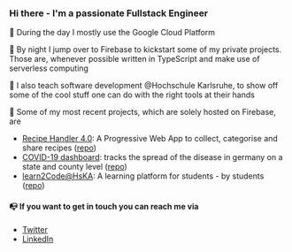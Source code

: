 ### Hi there - I'm a passionate Fullstack Engineer

:high_brightness: During the day I mostly use the Google Cloud Platform

:full_moon_with_face: By night I jump over to Firebase to kickstart some of my private projects. Those are, whenever possible written in TypeScript and make use of serverless computing

:school: I also teach software development @Hochschule Karlsruhe, to show off some of the cool stuff one can do with the right tools at their hands

:rocket: Some of my most recent projects, which are solely hosted on Firebase, are
- [Recipe Handler 4.0](https://recipehandler.web.app/): A Progressive Web App to collect, categorise and share recipes ([repo](https://github.com/fabianhinz/RecipeHandler-4.0))
- [COVID-19 dashboard](https://rkicasesapi.web.app/): tracks the spread of the disease in germany on a state and county level ([repo](https://github.com/fabianhinz/rkicasesdashboard))
- [learn2Code@HsKA](https://learn2code-hska.web.app/): A learning platform for students - by students ([repo](https://github.com/fabianhinz/learnToCode))

#### :mailbox_with_no_mail: If you want to get in touch you can reach me via

- [Twitter](https://twitter.com/fabi_hinz)
- [LinkedIn](https://www.linkedin.com/in/fabianhinz/)
